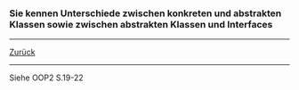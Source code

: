 ### Sie kennen Unterschiede zwischen konkreten und abstrakten Klassen sowie zwischen abstrakten Klassen und Interfaces

---

[Zurück](100vererbung.md)

---
Siehe OOP2 S.19-22
